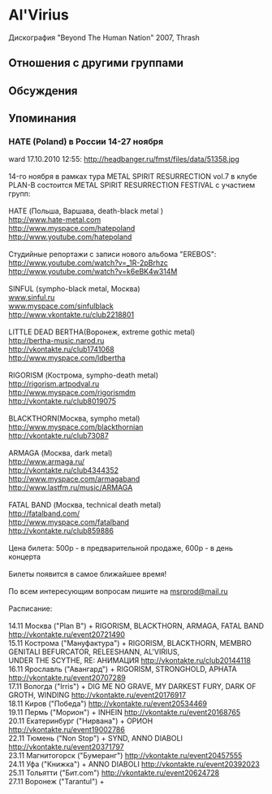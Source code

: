 # Al'Virius

Дискография
"Beyond The Human Nation" 2007, Thrash

## Отношения с другими группами


## Обсуждения


## Упоминания

### HATE (Poland) в России 14-27 ноября

ward 17.10.2010 12:55:
<A HREF="http://headbanger.ru/fmst/files/data/51358.jpg" TARGET="_blank">http://headbanger.ru/fmst/files/data/51358.jpg</A><BR><BR>14-го ноября в рамках тура METAL SPIRIT RESURRECTION vol.7 в клубе PLAN-B состоится METAL SPIRIT RESURRECTION FESTIVAL с участием групп:<BR><BR>HATE (Польша, Варшава, death-black metal ) <BR><A HREF="http://www.hate-metal.com" TARGET="_blank">http://www.hate-metal.com</A><BR><A HREF="http://www.myspace.com/hatepoland" TARGET="_blank">http://www.myspace.com/hatepoland</A> <BR><A HREF="http://www.youtube.com/hatepoland" TARGET="_blank">http://www.youtube.com/hatepoland</A><BR><BR>Студийные репортажи с записи нового альбома "EREBOS":<BR><A HREF="http://www.youtube.com/watch?v=_1R-2pBrhzc" TARGET="_blank">http://www.youtube.com/watch?v=_1R-2pBrhzc</A><BR><A HREF="http://www.youtube.com/watch?v=k6eBK4w314M" TARGET="_blank">http://www.youtube.com/watch?v=k6eBK4w314M</A><BR><BR>SINFUL (sympho-black metal, Москва)<BR>www.sinful.ru<BR>www.myspace.com/sinfulblack <BR><A HREF="http://www.vkontakte.ru/club2218801" TARGET="_blank">http://www.vkontakte.ru/club2218801</A><BR><BR>LITTLE DEAD BERTHA(Воронеж, extreme gothic metal) <BR><A HREF="http://bertha-music.narod.ru" TARGET="_blank">http://bertha-music.narod.ru</A><BR><A HREF="http://vkontakte.ru/club1741068" TARGET="_blank">http://vkontakte.ru/club1741068</A><BR><A HREF="http://www.myspace.com/ldbertha" TARGET="_blank">http://www.myspace.com/ldbertha</A><BR><BR>RIGORISM (Кострома, sympho-death metal)<BR><A HREF="http://rigorism.artpodval.ru" TARGET="_blank">http://rigorism.artpodval.ru</A><BR><A HREF="http://www.myspace.com/rigorismdm" TARGET="_blank">http://www.myspace.com/rigorismdm</A><BR><A HREF="http://vkontakte.ru/club8019075" TARGET="_blank">http://vkontakte.ru/club8019075</A><BR><BR>BLACKTHORN(Москва, sympho metal)<BR><A HREF="http://www.myspace.com/blackthornian" TARGET="_blank">http://www.myspace.com/blackthornian</A><BR><A HREF="http://vkontakte.ru/club73087" TARGET="_blank">http://vkontakte.ru/club73087</A><BR><BR>ARMAGA (Москва, dark metal)<BR><A HREF="http://www.armaga.ru/" TARGET="_blank">http://www.armaga.ru/</A><BR><A HREF="http://vkontakte.ru/club4344352" TARGET="_blank">http://vkontakte.ru/club4344352</A><BR><A HREF="http://www.myspace.com/armagaband" TARGET="_blank">http://www.myspace.com/armagaband</A><BR><A HREF="http://www.lastfm.ru/music/ARMAGA" TARGET="_blank">http://www.lastfm.ru/music/ARMAGA</A><BR><BR>FATAL BAND (Москва, technical death metal)<BR><A HREF="http://fatalband.com/" TARGET="_blank">http://fatalband.com/</A><BR><A HREF="http://www.myspace.com/fatalband" TARGET="_blank">http://www.myspace.com/fatalband</A><BR><A HREF="http://vkontakte.ru/club859886" TARGET="_blank">http://vkontakte.ru/club859886</A><BR><BR>Цена билета: 500р - в предварительной продаже, 600р - в день концерта<BR><BR>Билеты появится в самое ближайшее время!<BR><BR>По всем интересующим вопросам пишите на msrprod@mail.ru<BR><BR>Расписание:<BR><BR>14.11 Москва ("Plan B") + RIGORISM, BLACKTHORN, ARMAGA, FATAL BAND <A HREF="http://vkontakte.ru/event20721490" TARGET="_blank">http://vkontakte.ru/event20721490</A><BR>15.11 Кострома ("Мануфактура") + RIGORISM, BLACKTHORN, MEMBRO GENITALI BEFURCATOR, RELEESHANN, AL'VIRIUS, <BR>UNDER THE SCYTHE, RE: АНИМАЦИЯ <A HREF="http://vkontakte.ru/club20144118" TARGET="_blank">http://vkontakte.ru/club20144118</A><BR>16.11 Ярославль ("Авангард") + RIGORISM, STRONGHOLD, APHATA <A HREF="http://vkontakte.ru/event20707289" TARGET="_blank">http://vkontakte.ru/event20707289</A><BR>17.11 Вологда ("Irris") + DIG ME NO GRAVE, MY DARKEST FURY, DARK OF GROTH, WINDING <A HREF="http://vkontakte.ru/event20176917" TARGET="_blank">http://vkontakte.ru/event20176917</A> <BR>18.11 Киров ("Победа") <A HREF="http://vkontakte.ru/event20534469" TARGET="_blank">http://vkontakte.ru/event20534469</A><BR>19.11 Пермь ("Морион") + INHEIN <A HREF="http://vkontakte.ru/event20168765" TARGET="_blank">http://vkontakte.ru/event20168765</A><BR>20.11 Екатеринбург ("Нирвана") + ОРИОН <A HREF="http://vkontakte.ru/event19002786" TARGET="_blank">http://vkontakte.ru/event19002786</A><BR>22.11 Тюмень ("Non Stop") + SYND, ANNO DIABOLI <A HREF="http://vkontakte.ru/event20371797" TARGET="_blank">http://vkontakte.ru/event20371797</A><BR>23.11 Магнитогорск ("Бумеранг") <A HREF="http://vkontakte.ru/event20457555" TARGET="_blank">http://vkontakte.ru/event20457555</A><BR>24.11 Уфа ("Книжка") + ANNO DIABOLI <A HREF="http://vkontakte.ru/event20392023" TARGET="_blank">http://vkontakte.ru/event20392023</A><BR>25.11 Тольятти ("Бит.com") <A HREF="http://vkontakte.ru/event20624728" TARGET="_blank">http://vkontakte.ru/event20624728</A><BR>27.11 Воронеж ("Tarantul") + 

